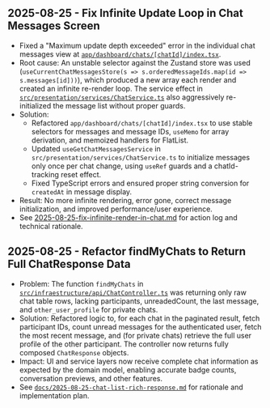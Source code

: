 ## 2025-08-25 - Fix Infinite Update Loop in Chat Messages Screen

- Fixed a "Maximum update depth exceeded" error in the individual chat messages view at [`app/dashboard/chats/[chatId]/index.tsx`](app/dashboard/chats/[chatId]/index.tsx).
- Root cause: An unstable selector against the Zustand store was used (`useCurrentChatMessagesStore(s => s.orderedMessageIds.map(id => s.messages[id]))`), which produced a new array each render and created an infinite re-render loop. The service effect in [`src/presentation/services/ChatService.ts`](src/presentation/services/ChatService.ts) also aggressively re-initialized the message list without proper guards.
- Solution:
  - Refactored `app/dashboard/chats/[chatId]/index.tsx` to use stable selectors for messages and message IDs, `useMemo` for array derivation, and memoized handlers for FlatList.
  - Updated `useGetChatMessagesService` in `src/presentation/services/ChatService.ts` to initialize messages only once per chat change, using `useRef` guards and a chatId-tracking reset effect.
  - Fixed TypeScript errors and ensured proper string conversion for `createdAt` in message display.
- Result: No more infinite rendering, error gone, correct message initialization, and improved performance/user experience.
- See [2025-08-25-fix-infinite-render-in-chat.md](2025-08-25-fix-infinite-render-in-chat.md) for action log and technical rationale.

## 2025-08-25 - Refactor findMyChats to Return Full ChatResponse Data

- Problem: The function `findMyChats` in [`src/infraestructure/api/ChatController.ts`](../src/infraestructure/api/ChatController.ts) was returning only raw chat table rows, lacking participants, unreadedCount, the last message, and `other_user_profile` for private chats.
- Solution: Refactored logic to, for each chat in the paginated result, fetch participant IDs, count unread messages for the authenticated user, fetch the most recent message, and (for private chats) retrieve the full user profile of the other participant. The controller now returns fully composed `ChatResponse` objects.
- Impact: UI and service layers now receive complete chat information as expected by the domain model, enabling accurate badge counts, conversation previews, and other features.
- See [`docs/2025-08-25-chat-list-rich-response.md`](2025-08-25-chat-list-rich-response.md) for rationale and implementation plan.
